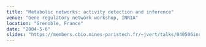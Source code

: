 ```yaml
---
title: "Metabolic networks: activity detection and inference"
venue: "Gene regulatory network workshop, INRIA"
location: "Grenoble, France"
date: "2004-5-6"
slides: "https://members.cbio.mines-paristech.fr/~jvert/talks/040506inria/inria.pdf"
---
```

